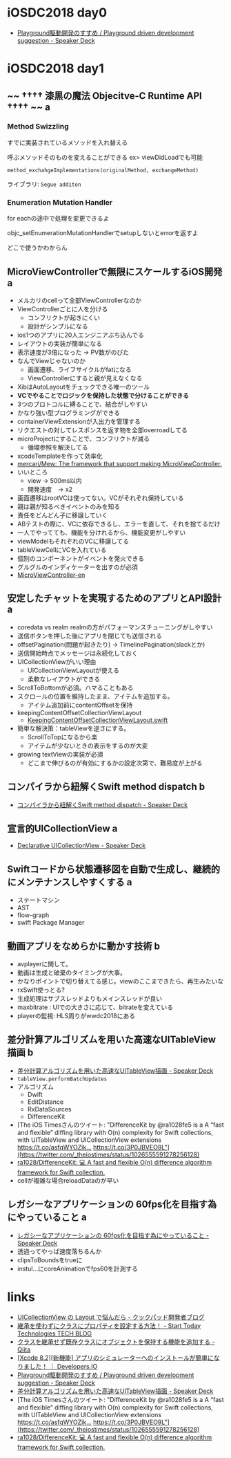 # iOSDC2018 day0
- [Playground駆動開発のすすめ / Playground driven development suggestion - Speaker Deck](https://speakerdeck.com/rockname/playground-driven-development-suggestion)


# iOSDC2018 day1

## ~~ †††† 漆黒の魔法 Objecitve-C Runtime API †††† ~~ a

### Method Swizzling
すでに実装されているメソッドを入れ替える

呼ぶメソッドそのものを変えることができる
 ex> viewDidLoadでも可能

 ```
method_exchahgeImplementations(originalMethod, exchangeMethod)
 ```

ライブラリ: `Segue additon`

### Enumeration Mutation Handler

for eachの途中で処理を変更できるよ

objc_setEnumerationMutationHandlerでsetupしないとerrorを返すよ

どこで使うかわからん

## MicroViewControllerで無限にスケールするiOS開発 a

- メルカリのcellって全部ViewControllerなのか
- ViewControllerごとに人を分ける
    - コンフリクトが起きにくい
    - 設計がシンプルになる
- ios1つのアプリに20人エンジニアぶち込んでる
- レイアウトの実装が簡単になる
- 表示速度が3倍になった -> PV数がのびた
- なんでViewじゃないのか
    - 画面遷移、ライフサイクルがfatになる
    - ViewControllerにすると親が見えなくなる
- XibはAutoLayoutをチェックできる唯一のツール
- __VCでやることでロジックを保持した状態で分けることができる__
- 3つのプロトコルに縛ることで、結合がしやすい
- かなり強い型プログラミングができる
- containerViewExtensionが入出力を管理する
- リクエストの対してレスポンスを返す物を全部overroadしてる
- microProjectにすることで、コンフリクトが減る
    - 循環参照を解決してる
- xcodeTemplateを作って効率化
- [mercari/Mew: The framework that support making MicroViewController.](https://github.com/mercari/Mew)
- いいところ
    - view -> 500ms以内
    - 開発速度　-> x2
- 画面遷移はrootVCは使ってない。VCがそれぞれ保持している
- 親は親が知るべきイベントのみを知る
- 責任をどんどん子に移譲していく
- ABテストの際に、VCに依存できるし、エラーを直して、それを捨てるだけ
- 一人でやってても、機能を分けれるから、機能変更がしやすい
- viewModelもそれぞれのVCに移譲してる
- tableViewCellにVCを入れている
- 個別のコンポーネントがイベントを発火できる
- グルグルのインディケーターを出すのが必須
- [MicroViewController-en](https://www.icloud.com/keynote/0vgTYDXyHQTd0l1FKTiF1jT7g#MicroViewController-en)


## 安定したチャットを実現するためのアプリとAPI設計 a

- coredata vs realm realmの方がパフォーマンスチューニングがしやすい
- 送信ボタンを押した後にアプリを閉じても送信される
- offsetPagination(問題が起きたり) -> TimelinePagination(slackとか)
- 送信開始時点でメッセージは永続化しておく
- UICollectionViewがいい理由
    - UICollectionViewLayoutが使える
    - 柔軟なレイアウトができる
- ScrollToBottomが必須。ハマることもある
- スクロールの位置を維持したまま、アイテムを追加する。
    - アイテム追加前にcontentOffsetを保持
- keepingContentOffsetCollectionViewLayout
    - [KeepingContentOffsetCollectionViewLayout.swift](https://gist.github.com/muukii/29249c295a0f2c4fecde61d99abc94f5)
- 簡単な解決策：tableViewを逆さにする。
    - ScrollToTopになるから楽
    - アイテムが少ないときの表示をするのが大変
- growing textViewの実装が必須
    - どこまで伸びるのが有効にするかの設定次第で、難易度が上がる

## コンパイラから紐解くSwift method dispatch b

- [コンパイラから紐解くSwift method dispatch - Speaker Deck](https://speakerdeck.com/kateinoigakukun/konpairakaraniu-jie-kuswift-method-dispatch-1)

## 宣言的UICollectionView a

- [Declarative UICollectionView - Speaker Deck](https://speakerdeck.com/ishkawa/declarative-uicollectionview)


## Swiftコードから状態遷移図を自動で生成し、継続的にメンテナンスしやすくする a
- ステートマシン
- AST
- flow-graph
- swift Package Manager

## 動画アプリをなめらかに動かす技術 b
- avplayerに関して。
- 動画は生成と破棄のタイミングが大事。
- かなりポイントで切り替えてる感じ。viewのここまできたら、再生みたいな
- rxSwift使っとる?
- 生成処理はサブスレッドよりもメインスレッドが良い
- maxbitrate : UIでの大きさに応じて、bitrateを変えている
- playerの監視: HLS周りがwwdc2018にある

## 差分計算アルゴリズムを用いた高速なUITableView描画 b
- [差分計算アルゴリズムを用いた高速なUITableView描画 - Speaker Deck](https://speakerdeck.com/fumitoito/chai-fen-ji-suan-arugorizumuwoyong-itagao-su-nauitableviewmiao-hua)
- `tableView.performBatchUpdates`
- アルゴリズム
    - Dwift
    - EditDistance
    - RxDataSources
    - DifferenceKit
- [The iOS Timesさんのツイート: "DifferenceKit by @ra1028fe5 is a A “fast and flexible” diffing library with O(n) complexity for Swift collections, with UITableView and UICollectionView extensions https://t.co/asfqWYOZik… https://t.co/3P0JBVEO9L"](https://twitter.com/_theiostimes/status/1026555591278256128)
- [ra1028/DifferenceKit: 💻 A fast and flexible O(n) difference algorithm framework for Swift collection.](https://github.com/ra1028/DifferenceKit)
- cellが複雑な場合reloadDataのが早い

## レガシーなアプリケーションの 60fps化を目指す為にやっていること a
- [レガシーなアプリケーションの 60fps化を目指す為にやっていること - Speaker Deck](https://speakerdeck.com/satoshin21/regasinaapurikesiyonfalse-60fpshua-womu-zhi-suwei-niyatuteirukoto)
- 透過ってやっぱ速度落ちるんか
- clipsToBoundsをtrueに
- instul...にcoreAnimationでfps60を計測する



# links

- [UICollectionView の Layout で悩んだら - クックパッド開発者ブログ](https://techlife.cookpad.com/entry/2017/06/29/190000)
- [継承を使わずにクラスにプロパティを設定する方法！ - Start Today Technologies TECH BLOG](https://tech.starttoday-tech.com/entry/ios_runtime_reference)
- [クラスを継承せず既存クラスにオブジェクトを保持する機能を追加する - Qiita](https://qiita.com/ryotapoi/items/3fe7218b93d8e2a61a2b)
- [[Xcode 8.2][新機能] アプリのシミュレーターへのインストールが簡単になりました！ ｜ Developers.IO](https://dev.classmethod.jp/smartphone/xcode-8-2-install-app-on-simulator/)
- [Playground駆動開発のすすめ / Playground driven development suggestion - Speaker Deck](https://speakerdeck.com/rockname/playground-driven-development-suggestion)
- [差分計算アルゴリズムを用いた高速なUITableView描画 - Speaker Deck](https://speakerdeck.com/fumitoito/chai-fen-ji-suan-arugorizumuwoyong-itagao-su-nauitableviewmiao-hua)
- [The iOS Timesさんのツイート: "DifferenceKit by @ra1028fe5 is a A “fast and flexible” diffing library with O(n) complexity for Swift collections, with UITableView and UICollectionView extensions https://t.co/asfqWYOZik… https://t.co/3P0JBVEO9L"](https://twitter.com/_theiostimes/status/1026555591278256128)
- [ra1028/DifferenceKit: 💻 A fast and flexible O(n) difference algorithm framework for Swift collection.](https://github.com/ra1028/DifferenceKit)
